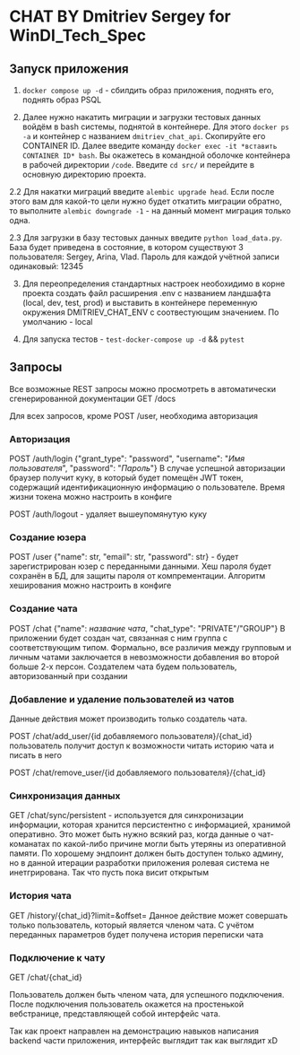 # CHAT BY Dmitriev Sergey for WinDI_Tech_Spec

## Запуск приложения

1. `docker compose up -d` - сбилдить образ приложения, поднять его, поднять образ PSQL

2. Далее нужно накатить миграции и загрузки тестовых данных войдём в bash системы, поднятой в контейнере. Для этого `docker ps -a` и контейнер с названием `dmitriev_chat_api`. Скопируйте его CONTAINER ID. Далее введите команду `docker exec -it *вставить CONTAINER ID* bash`. Вы окажетесь в командной оболочке контейнера в рабочей директории `/code`. Введите `cd src/` и перейдите в основную директорию проекта.

2.2 Для накатки миграций введите `alembic upgrade head`. Если после этого вам для какой-то цели нужно будет откатить миграции обратно, то выполните `alembic downgrade -1` - на данный момент миграция только одна. 

2.3 Для загрузки в базу тестовых данных введите `python load_data.py`. База будет приведена в состояние, в котором существуют 3 пользователя: Sergey, Arina, Vlad. Пароль для каждой учётной записи одинаковый: 12345

3. Для переопределения стандартных настроек необохидимо в корне проекта создать файл расширения .env с названием ландшафта (local, dev, test, prod) и выставить в контейнере переменную окружения DMITRIEV_CHAT_ENV с соотвестующим значением. По умолчанию - local

4. Для запуска тестов - `test-docker-compose up -d` && `pytest`


## Запросы

Все возможные REST запросы можно просмотреть в автоматически сгенерированной документации GET /docs

Для всех запросов, кроме POST /user, необходима авторизация

### Авторизация

POST /auth/login {"grant_type": "password", "username": "*Имя пользователя*", "password": "*Пароль*"}
В случае успешной авторизации браузер получит куку, в который будет помещён JWT токен, содержащий идентификационную информацию о пользователе. Время жизни токена можно настроить в конфиге

POST /auth/logout - удаляет вышеупомянутую куку

### Создание юзера 

POST /user {"name": str, "email": str, "password": str} - будет зарегистрирован юзер с переданными данными. Хеш пароля будет сохранён в БД, для защиты пароля от компрементации. Алгоритм хеширования можно настроить в конфиге


### Создание чата

POST /chat {"name": *название чата*, "chat_type": "PRIVATE"/"GROUP"}
В приложении будет создан чат, связанная с ним группа с соответствующим типом. Формально, все различия между групповым и личным чатами заключается в невозможности добавления во второй больше 2-х персон. Создателем чата будем пользователь, авторизованный при создании


### Добавление и удаление пользователей из чатов

Данные действия может производить только создатель чата. 

POST /chat/add_user/{id добавляемого пользователя}/{chat_id} пользователь получит доступ к возможности читать историю чата и писать в него

POST /chat/remove_user/{id добавляемого пользователя}/{chat_id}

### Синхронизация данных

GET /chat/sync/persistent - используется для синхронизации информации, которая хранится персистентно с информацией, хранимой оперативно. Это может быть нужно всякий раз, когда данные о чат-команатах по какой-либо причине могли быть утеряны из оперативной памяти. По хорошему эндпоинт должен быть доступен только админу, но в данной итерации разработки приложения ролевая система не инетгрирована. Так что пусть пока висит открытым


### История чата

GET /history/{chat_id}?limit=&offset=
Данное действие может совершать только пользователь, который является членом чата. С учётом переданных параметров будет получена история переписки чата


### Подключение к чату

GET /chat/{chat_id} 

Пользователь должен быть членом чата, для успешного подключения. После подключения пользователь окажется на простенькой вебстранице, представляющей собой интерфейс чата.

Так как проект направлен на демонстрацию навыков написания backend части приложения, интерфейс выглядит так как выглядит xD
